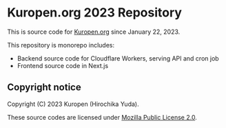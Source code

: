 # Kuropen.org 2023 Repository

This is source code for [Kuropen.org](https://kuropen.org/) since January 22, 2023.

This repository is monorepo includes:
- Backend source code for Cloudflare Workers, serving API and cron job
- Frontend source code in Next.js

## Copyright notice
Copyright (C) 2023 Kuropen (Hirochika Yuda).

These source codes are licensed under [Mozilla Public License 2.0](https://www.mozilla.org/en-US/MPL/2.0/).
